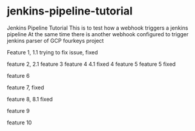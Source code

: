 # jenkins-pipeline-tutorial
Jenkins Pipeline Tutorial
 This is to test how a webhook triggers a jenkins pipeline
 At the same time there is another webhook configured to trigger jenkins parser of GCP fourkeys project 

Feature 1, 1.1
trying to fix issue, fixed

feature 2, 2.1
feature 3
feature 4 4.1 fixed 4
feature 5
feature 5 fixed

feature 6

feature 7, fixed

feature 8, 8.1 fixed

feature 9

feature 10

